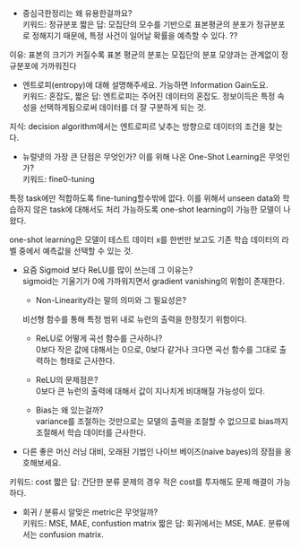 * 중심극한정리는 왜 유용한걸까요?  
키워드: 정규분포
짧은 답: 모집단의 모수를 기반으로 표본평균의 분포가 정규분포로 정해지기 때문에, 특정 사건이 일어날 확률을 예측할 수 있다. ??

이유: 표본의 크기가 커질수록 표본 평균의 분포는 모집단의 분포 모양과는 관계없이 정규분포에 가까워진다


* 엔트로피(entropy)에 대해 설명해주세요. 가능하면 Information Gain도요.  
키워드: 혼잡도, 
짧은 답: 엔트로피는 주어진 데이터의 혼잡도. 정보이득은 특정 속성을 선택하게됨으로써 데이터를 더 잘 구분하게 되는 것.

지식: decision algorithm에서는 엔트로피르 낮추는 방향으로 데이터의 조건을 찾는다.


* 뉴럴넷의 가장 큰 단점은 무엇인가? 이를 위해 나온 One-Shot Learning은 무엇인가?  
키워드: fine0-tuning

특정 task에만 적합하도록 fine-tuning할수밖에 없다. 이를 위해서 unseen data와 학습하지 않은 task에 대해서도 처리 가능하도록 one-shot learning이 가능한 모델이 나왔다.

one-shot learning은 모델이 테스트 데이터 x를 한번만 보고도 기존 학습 데이터의 라벨 중에서 예측값을 선택할 수 있는 것.

* 요즘 Sigmoid 보다 ReLU를 많이 쓰는데 그 이유는?  
sigmoid는 기울기가 0에 가까워지면서 gradient vanishing의 위험이 존재한다.

  * Non-Linearity라는 말의 의미와 그 필요성은?  

  비선형 함수를 통해 특정 범위 내로 뉴런의 출력을 한정짓기 위함이다. 

  * ReLU로 어떻게 곡선 함수를 근사하나?  
  0보다 작은 값에 대해서는 0으로, 0보다 같거나 크다면 곡선 함수를 그대로 출력하는 형태로 근사한다.

  * ReLU의 문제점은?  
  0보다 큰 뉴런의 출력에 대해서 값이 지나치게 비대해질 가능성이 있다.

  * Bias는 왜 있는걸까?  
  variance를 조절하는 것만으로는 모델의 출력을 조절할 수 없으므로 bias까지 조절해서 학습 데이터를 근사한다.


* 다른 좋은 머신 러닝 대비, 오래된 기법인 나이브 베이즈(naive bayes)의 장점을 옹호해보세요.  

키워드: cost
짧은 답: 간단한 분류 문제의 경우 적은 cost를 투자해도 문제 해결이 가능하다.

* 회귀 / 분류시 알맞은 metric은 무엇일까?  
키워드: MSE, MAE, confustion matrix
짧은 답: 회귀에서는 MSE, MAE.
분류에서는 confusion matrix.
